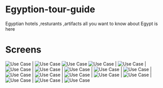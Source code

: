 # Egyption-tour-guide
Egyptian hotels ,resturants ,artifacts all you want to know about Egypt is here

# Screens
![Use Case](11.png) | ![Use Case](12.png)
![Use Case](13.png)
![Use Case](14.png)
|
![Use Case](15.png)
|
![Use Case](16.png)
|
![Use Case](17.png)
|
![Use Case](18.png)
|
![Use Case](19.png)
|
![Use Case](21.png)
|
![Use Case](22.png)
|
![Use Case](23.png)
|
![Use Case](24.png)
|
![Use Case](25.png)
|
![Use Case](27.png)
|
![Use Case](28.png)
|
![Use Case](29.png)
|
![Use Case](30.png)
